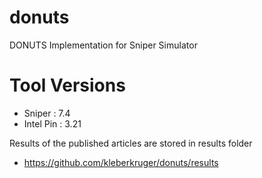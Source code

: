 # donuts
DONUTS Implementation for Sniper Simulator

# Tool Versions
- Sniper    : 7.4
- Intel Pin : 3.21

Results of the published articles are stored in results folder
- https://github.com/kleberkruger/donuts/results
